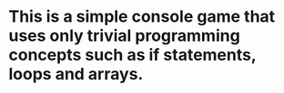 # This is a simple console game that uses only trivial programming concepts such as if statements, loops and arrays.
